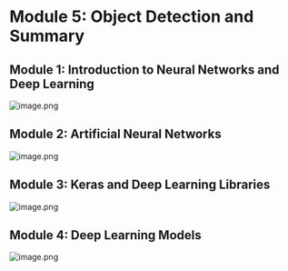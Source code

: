 

# Module 5: Object Detection and Summary
## Module 1: Introduction to Neural Networks and Deep Learning
![image.png](https://prod-files-secure.s3.us-west-2.amazonaws.com/03e82b26-cccb-4906-bb56-adabcbdc0655/a8d40bcb-c482-4026-8872-311e16b2dc63/image.png?X-Amz-Algorithm=AWS4-HMAC-SHA256&X-Amz-Content-Sha256=UNSIGNED-PAYLOAD&X-Amz-Credential=ASIAZI2LB466TID2TMYP%2F20250131%2Fus-west-2%2Fs3%2Faws4_request&X-Amz-Date=20250131T091511Z&X-Amz-Expires=3600&X-Amz-Security-Token=IQoJb3JpZ2luX2VjELH%2F%2F%2F%2F%2F%2F%2F%2F%2F%2FwEaCXVzLXdlc3QtMiJHMEUCIQD8pK4%2FX%2B5Tney5RA5i0BRReSUAgENBjJHhAEdDSGtZugIgV4D4MpK7BoBlnKkimkkLep%2BnxnJ%2F3Aw7JMp4SpmtVrwqiAQIuv%2F%2F%2F%2F%2F%2F%2F%2F%2F%2FARAAGgw2Mzc0MjMxODM4MDUiDGz%2F0j5BblH2sJOzuSrcA2a4fzXW16WvsGOEAUEABJPBfIGCqz9OdY1bzBuncT38vAcPF0aY7g9wb6LdGdemBJF4F3Sp4YYb92147tXG9lCjUwcbY%2ByNK6As00zEnU5SycIkwtd8wx8gxrNfk4oQOFQgYoiv1v686TkvDKRbkiKp0aNJ%2Fny9e7%2BCk2iNragh6Hg6hJWYyCXEQ9US8VSnDJuaSqWT526fiiDL2L1EYudO9JdyVqqLa3Lcc6JfdwD0kX3IA13PiG2eE2xgiAUQJox%2F9jnqmhqgvBUq2l7sZ3MfdNkv84G0Qgul2%2F4vc02tu0UVuaFI3LgNLuRFxd2EMdDDl%2BHSwBJ2bJhNdW%2BK3ziAij89WSYF%2FP0ldD13YfLdtezEEoMuDUl8s%2BSGriB8X3cJcsJTJG9tJfqbZo9twpYiFDoiBYP1dqBE7xoAbfqRVkgzi3eeVZV7BMfb8CsTR3aDANoOEFPlMuHLaeeYoekpSj6myXuc9cQNIHR%2Bpl0bgBRU%2Fw56jN8Uk0g4LqIZ3%2BkINn7UTuwg0Ae8eniMZckQZIiUofX3ufhvTornIavbln7%2FVKllL6vSeESHkDt7NBCkG9ODFyFNObmpPAxt5RY5iD8AaPvWfrzPV9dMcevJIltmCuf9I2F98PA9MJGb8rwGOqUBp%2FKFYpB5QLSJmK4o12eSqRXys0kroeQX4hTiNC3aXhcswu4GkNO2jgvTU9kVSutsqD%2B6c%2F2an534X9oiUgPqA%2F0UgQA9vOtDQqbd5674mzWc2cji6hYY5dC9a3r3vWaRXxYveXzz1Vd%2F3D%2BqRAdQZ8ah6P4KOmEKTvjTwj3AW6a2LCDMd4E%2Fl%2BYDQVueaSbiCWCjtv0dMc8pYHnrQDclAkRuwBRj&X-Amz-Signature=4fb86ea22a28f827efe7a4863edd22e4892e2ebbefb3448be344430724937944&X-Amz-SignedHeaders=host&x-id=GetObject)
## Module 2: Artificial Neural Networks
![image.png](https://prod-files-secure.s3.us-west-2.amazonaws.com/03e82b26-cccb-4906-bb56-adabcbdc0655/5157ca89-62da-41d9-a98f-6432b71047a9/image.png?X-Amz-Algorithm=AWS4-HMAC-SHA256&X-Amz-Content-Sha256=UNSIGNED-PAYLOAD&X-Amz-Credential=ASIAZI2LB466TID2TMYP%2F20250131%2Fus-west-2%2Fs3%2Faws4_request&X-Amz-Date=20250131T091511Z&X-Amz-Expires=3600&X-Amz-Security-Token=IQoJb3JpZ2luX2VjELH%2F%2F%2F%2F%2F%2F%2F%2F%2F%2FwEaCXVzLXdlc3QtMiJHMEUCIQD8pK4%2FX%2B5Tney5RA5i0BRReSUAgENBjJHhAEdDSGtZugIgV4D4MpK7BoBlnKkimkkLep%2BnxnJ%2F3Aw7JMp4SpmtVrwqiAQIuv%2F%2F%2F%2F%2F%2F%2F%2F%2F%2FARAAGgw2Mzc0MjMxODM4MDUiDGz%2F0j5BblH2sJOzuSrcA2a4fzXW16WvsGOEAUEABJPBfIGCqz9OdY1bzBuncT38vAcPF0aY7g9wb6LdGdemBJF4F3Sp4YYb92147tXG9lCjUwcbY%2ByNK6As00zEnU5SycIkwtd8wx8gxrNfk4oQOFQgYoiv1v686TkvDKRbkiKp0aNJ%2Fny9e7%2BCk2iNragh6Hg6hJWYyCXEQ9US8VSnDJuaSqWT526fiiDL2L1EYudO9JdyVqqLa3Lcc6JfdwD0kX3IA13PiG2eE2xgiAUQJox%2F9jnqmhqgvBUq2l7sZ3MfdNkv84G0Qgul2%2F4vc02tu0UVuaFI3LgNLuRFxd2EMdDDl%2BHSwBJ2bJhNdW%2BK3ziAij89WSYF%2FP0ldD13YfLdtezEEoMuDUl8s%2BSGriB8X3cJcsJTJG9tJfqbZo9twpYiFDoiBYP1dqBE7xoAbfqRVkgzi3eeVZV7BMfb8CsTR3aDANoOEFPlMuHLaeeYoekpSj6myXuc9cQNIHR%2Bpl0bgBRU%2Fw56jN8Uk0g4LqIZ3%2BkINn7UTuwg0Ae8eniMZckQZIiUofX3ufhvTornIavbln7%2FVKllL6vSeESHkDt7NBCkG9ODFyFNObmpPAxt5RY5iD8AaPvWfrzPV9dMcevJIltmCuf9I2F98PA9MJGb8rwGOqUBp%2FKFYpB5QLSJmK4o12eSqRXys0kroeQX4hTiNC3aXhcswu4GkNO2jgvTU9kVSutsqD%2B6c%2F2an534X9oiUgPqA%2F0UgQA9vOtDQqbd5674mzWc2cji6hYY5dC9a3r3vWaRXxYveXzz1Vd%2F3D%2BqRAdQZ8ah6P4KOmEKTvjTwj3AW6a2LCDMd4E%2Fl%2BYDQVueaSbiCWCjtv0dMc8pYHnrQDclAkRuwBRj&X-Amz-Signature=0b9916f41ca3e11093b130b326d1e787d4a248bf140fda012eaad30f5ed74857&X-Amz-SignedHeaders=host&x-id=GetObject)
## Module 3: Keras and Deep Learning Libraries
![image.png](https://prod-files-secure.s3.us-west-2.amazonaws.com/03e82b26-cccb-4906-bb56-adabcbdc0655/5089ce50-05f1-470d-ad42-42503bf1df5f/image.png?X-Amz-Algorithm=AWS4-HMAC-SHA256&X-Amz-Content-Sha256=UNSIGNED-PAYLOAD&X-Amz-Credential=ASIAZI2LB466TID2TMYP%2F20250131%2Fus-west-2%2Fs3%2Faws4_request&X-Amz-Date=20250131T091511Z&X-Amz-Expires=3600&X-Amz-Security-Token=IQoJb3JpZ2luX2VjELH%2F%2F%2F%2F%2F%2F%2F%2F%2F%2FwEaCXVzLXdlc3QtMiJHMEUCIQD8pK4%2FX%2B5Tney5RA5i0BRReSUAgENBjJHhAEdDSGtZugIgV4D4MpK7BoBlnKkimkkLep%2BnxnJ%2F3Aw7JMp4SpmtVrwqiAQIuv%2F%2F%2F%2F%2F%2F%2F%2F%2F%2FARAAGgw2Mzc0MjMxODM4MDUiDGz%2F0j5BblH2sJOzuSrcA2a4fzXW16WvsGOEAUEABJPBfIGCqz9OdY1bzBuncT38vAcPF0aY7g9wb6LdGdemBJF4F3Sp4YYb92147tXG9lCjUwcbY%2ByNK6As00zEnU5SycIkwtd8wx8gxrNfk4oQOFQgYoiv1v686TkvDKRbkiKp0aNJ%2Fny9e7%2BCk2iNragh6Hg6hJWYyCXEQ9US8VSnDJuaSqWT526fiiDL2L1EYudO9JdyVqqLa3Lcc6JfdwD0kX3IA13PiG2eE2xgiAUQJox%2F9jnqmhqgvBUq2l7sZ3MfdNkv84G0Qgul2%2F4vc02tu0UVuaFI3LgNLuRFxd2EMdDDl%2BHSwBJ2bJhNdW%2BK3ziAij89WSYF%2FP0ldD13YfLdtezEEoMuDUl8s%2BSGriB8X3cJcsJTJG9tJfqbZo9twpYiFDoiBYP1dqBE7xoAbfqRVkgzi3eeVZV7BMfb8CsTR3aDANoOEFPlMuHLaeeYoekpSj6myXuc9cQNIHR%2Bpl0bgBRU%2Fw56jN8Uk0g4LqIZ3%2BkINn7UTuwg0Ae8eniMZckQZIiUofX3ufhvTornIavbln7%2FVKllL6vSeESHkDt7NBCkG9ODFyFNObmpPAxt5RY5iD8AaPvWfrzPV9dMcevJIltmCuf9I2F98PA9MJGb8rwGOqUBp%2FKFYpB5QLSJmK4o12eSqRXys0kroeQX4hTiNC3aXhcswu4GkNO2jgvTU9kVSutsqD%2B6c%2F2an534X9oiUgPqA%2F0UgQA9vOtDQqbd5674mzWc2cji6hYY5dC9a3r3vWaRXxYveXzz1Vd%2F3D%2BqRAdQZ8ah6P4KOmEKTvjTwj3AW6a2LCDMd4E%2Fl%2BYDQVueaSbiCWCjtv0dMc8pYHnrQDclAkRuwBRj&X-Amz-Signature=0e406f412680f1f5e3c17f366e31ebaff695c905598b866b054e65d77b310942&X-Amz-SignedHeaders=host&x-id=GetObject)
## Module 4: Deep Learning Models
![image.png](https://prod-files-secure.s3.us-west-2.amazonaws.com/03e82b26-cccb-4906-bb56-adabcbdc0655/4e22fcb0-cfbc-4d28-b961-b9b8fde071f0/image.png?X-Amz-Algorithm=AWS4-HMAC-SHA256&X-Amz-Content-Sha256=UNSIGNED-PAYLOAD&X-Amz-Credential=ASIAZI2LB466TID2TMYP%2F20250131%2Fus-west-2%2Fs3%2Faws4_request&X-Amz-Date=20250131T091511Z&X-Amz-Expires=3600&X-Amz-Security-Token=IQoJb3JpZ2luX2VjELH%2F%2F%2F%2F%2F%2F%2F%2F%2F%2FwEaCXVzLXdlc3QtMiJHMEUCIQD8pK4%2FX%2B5Tney5RA5i0BRReSUAgENBjJHhAEdDSGtZugIgV4D4MpK7BoBlnKkimkkLep%2BnxnJ%2F3Aw7JMp4SpmtVrwqiAQIuv%2F%2F%2F%2F%2F%2F%2F%2F%2F%2FARAAGgw2Mzc0MjMxODM4MDUiDGz%2F0j5BblH2sJOzuSrcA2a4fzXW16WvsGOEAUEABJPBfIGCqz9OdY1bzBuncT38vAcPF0aY7g9wb6LdGdemBJF4F3Sp4YYb92147tXG9lCjUwcbY%2ByNK6As00zEnU5SycIkwtd8wx8gxrNfk4oQOFQgYoiv1v686TkvDKRbkiKp0aNJ%2Fny9e7%2BCk2iNragh6Hg6hJWYyCXEQ9US8VSnDJuaSqWT526fiiDL2L1EYudO9JdyVqqLa3Lcc6JfdwD0kX3IA13PiG2eE2xgiAUQJox%2F9jnqmhqgvBUq2l7sZ3MfdNkv84G0Qgul2%2F4vc02tu0UVuaFI3LgNLuRFxd2EMdDDl%2BHSwBJ2bJhNdW%2BK3ziAij89WSYF%2FP0ldD13YfLdtezEEoMuDUl8s%2BSGriB8X3cJcsJTJG9tJfqbZo9twpYiFDoiBYP1dqBE7xoAbfqRVkgzi3eeVZV7BMfb8CsTR3aDANoOEFPlMuHLaeeYoekpSj6myXuc9cQNIHR%2Bpl0bgBRU%2Fw56jN8Uk0g4LqIZ3%2BkINn7UTuwg0Ae8eniMZckQZIiUofX3ufhvTornIavbln7%2FVKllL6vSeESHkDt7NBCkG9ODFyFNObmpPAxt5RY5iD8AaPvWfrzPV9dMcevJIltmCuf9I2F98PA9MJGb8rwGOqUBp%2FKFYpB5QLSJmK4o12eSqRXys0kroeQX4hTiNC3aXhcswu4GkNO2jgvTU9kVSutsqD%2B6c%2F2an534X9oiUgPqA%2F0UgQA9vOtDQqbd5674mzWc2cji6hYY5dC9a3r3vWaRXxYveXzz1Vd%2F3D%2BqRAdQZ8ah6P4KOmEKTvjTwj3AW6a2LCDMd4E%2Fl%2BYDQVueaSbiCWCjtv0dMc8pYHnrQDclAkRuwBRj&X-Amz-Signature=b69e2930d129601409294da494834ba330c202f51d77ceafa1a3c802216fb6fb&X-Amz-SignedHeaders=host&x-id=GetObject)